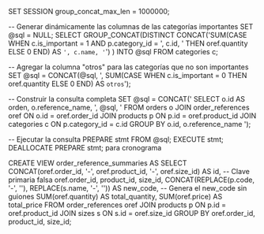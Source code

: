 SET SESSION group_concat_max_len = 1000000;

-- Generar dinámicamente las columnas de las categorías importantes
SET @sql = NULL;
SELECT GROUP_CONCAT(DISTINCT
    CONCAT('SUM(CASE WHEN c.is_important = 1 AND p.category_id = ', c.id, ' THEN oref.quantity ELSE 0 END) AS `', c.name, '`')
) INTO @sql
FROM categories c;

-- Agregar la columna "otros" para las categorías que no son importantes
SET @sql = CONCAT(@sql, ',
    SUM(CASE WHEN c.is_important = 0 THEN oref.quantity ELSE 0 END) AS `otros`');

-- Construir la consulta completa
SET @sql = CONCAT('
    SELECT o.id AS orden, o.reference_name, ', @sql, '
    FROM orders o
    JOIN order_references oref ON o.id = oref.order_id
    JOIN products p ON p.id = oref.product_id
    JOIN categories c ON p.category_id = c.id
    GROUP BY o.id, o.reference_name
');

-- Ejecutar la consulta
PREPARE stmt FROM @sql;
EXECUTE stmt;
DEALLOCATE PREPARE stmt;
para cronograma



CREATE VIEW order_reference_summaries AS
SELECT 
    CONCAT(oref.order_id, '-', oref.product_id, '-', oref.size_id) AS id, -- Clave primaria falsa
    oref.order_id,
    product_id,
    size_id,
    CONCAT(REPLACE(p.code, '-', ''), REPLACE(s.name, '-', '')) AS new_code, -- Genera el new_code sin guiones
    SUM(oref.quantity) AS total_quantity,
    SUM(oref.price) AS total_price
FROM order_references oref
JOIN products p ON p.id = oref.product_id
JOIN sizes s ON s.id = oref.size_id
GROUP BY oref.order_id, product_id, size_id;
